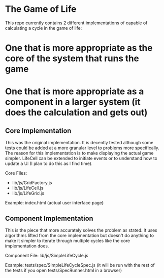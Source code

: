 The Game of Life
================
This repo currently contains 2 different implementations of capable of calculating a cycle in the game of life:
# One that is more appropriate as the core of the system that runs the game
# One that is more appropriate as a component in a larger system (it does the calculation and gets out)

Core Implementation
-------------------
This was the original implementation. It is decently tested although some tests could be added at a more granular level to problems more specifically.
The reason for this implementation is to make displaying the actual game simpler. LifeCell can be extended to initiate events or to understand how to update a UI (I plan to do this as I find time).

Core Files:
* lib/js/GridFactory.js
* lib/js/LifeCell.js
* lib/js/LifeGrid.js

Example: index.html (actual user interface page)

Component Implementation
------------------------
This is the piece that more accurately solves the problem as stated. It uses algorithms lifted from the core implementation but doesn't do anything to make it simpler to iterate through multiple cycles like the core implementation does.

Component File:
lib/js/SimpleLifeCycle.js

Example: tests/spec/SimpleLifeCycleSpec.js (it will be run with the rest of the tests if you open tests/SpecRunner.html in a browser)